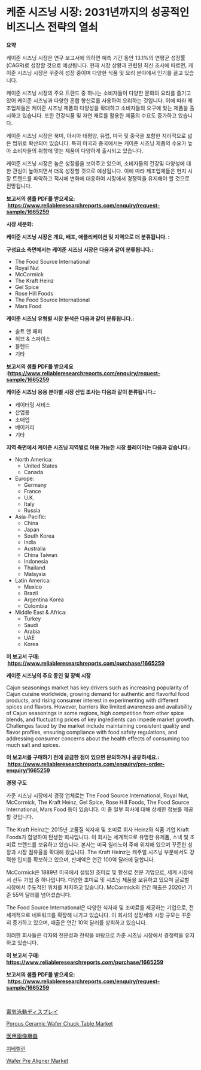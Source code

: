 <p><h1>케준 시즈닝 시장: 2031년까지의 성공적인 비즈니스 전략의 열쇠</h1></p><p><strong>요약</strong></p>
<p><p>케이준 시즈닝 시장은 연구 보고서에 의하면 예측 기간 동안 13.1%의 연평균 성장률(CAGR)로 성장할 것으로 예상됩니다. 현재 시장 상황과 관련된 최신 조사에 따르면, 케이준 시즈닝 시장은 꾸준히 성장 중이며 다양한 식품 및 요리 분야에서 인기를 끌고 있습니다.</p><p>케이준 시즈닝 시장의 주요 트렌드 중 하나는 소비자들이 다양한 문화의 요리를 즐기고 있어 케이준 시즈닝과 다양한 혼합 향신료를 사용하여 요리하는 것입니다. 이에 따라 제조업체들은 케이준 시즈닝 제품의 다양성을 확대하고 소비자들의 요구에 맞는 제품을 출시하고 있습니다. 또한 건강식품 및 자연 재료를 활용한 제품의 수요도 증가하고 있습니다.</p><p>케이준 시즈닝 시장은 북미, 아시아 태평양, 유럽, 미국 및 중국을 포함한 지리적으로 넓은 범위로 확산되어 있습니다. 특히 미국과 중국에서는 케이준 시즈닝 제품의 수요가 높아 소비자들의 취향에 맞는 제품이 다양하게 출시되고 있습니다.</p><p>케이준 시즈닝 시장은 높은 성장률을 보여주고 있으며, 소비자들의 건강및 다양성에 대한 관심이 높아지면서 더욱 성장할 것으로 예상됩니다. 이에 따라 제조업체들은 현지 시장 트렌드를 파악하고 적시에 변화에 대응하여 시장에서 경쟁력을 유지해야 할 것으로 전망됩니다.</p></p>
<p><strong>보고서의 샘플 PDF를 받으세요: &nbsp;<a href="https://www.reliableresearchreports.com/enquiry/request-sample/1665259">https://www.reliableresearchreports.com/enquiry/request-sample/1665259</a></strong></p>
<p><strong>시장 세분화:</strong></p>
<p><strong> 케이준 시즈닝 시장은 개요, 배포, 애플리케이션 및 지역으로 더 분류됩니다. :</strong></p>
<p><strong>구성요소 측면에서는 케이준 시즈닝 시장은 다음과 같이 분류됩니다.:</strong></p>
<p><ul><li>The Food Source International</li><li>Royal Nut</li><li>McCormick</li><li>The Kraft Heinz</li><li>Gel Spice</li><li>Rose Hill Foods</li><li>The Food Source International</li><li>Mars Food</li></ul></p>
<p><strong> 케이준 시즈닝 유형별 시장 분석은 다음과 같이 분류됩니다.:</strong></p>
<p><ul><li>솔트 앤 페퍼</li><li>허브 & 스파이스</li><li>블렌드</li><li>기타</li></ul></p>
<p><strong>보고서의 샘플 PDF를 받으세요 :<a href="https://www.reliableresearchreports.com/enquiry/request-sample/1665259">https://www.reliableresearchreports.com/enquiry/request-sample/1665259</a></strong></p>
<p><strong> 케이준 시즈닝 응용 분야별 시장 산업 조사는 다음과 같이 분류됩니다.:</strong></p>
<p><ul><li>케이터링 서비스</li><li>산업용</li><li>소매업</li><li>베이커리</li><li>기타</li></ul></p>
<p><strong>지역 측면에서 케이준 시즈닝 지역별로 이용 가능한 시장 플레이어는 다음과 같습니다.:</strong></p>
<p><ul>
    <li>
        North America:
        <ul>
            <li>United States</li>
            <li>Canada</li>
        </ul>
    </li>
    <li>
        Europe:
        <ul>
            <li>Germany</li>
            <li>France</li>
            <li>U.K.</li>
            <li>Italy</li>
            <li>Russia</li>
        </ul>
    </li>
    <li>
        Asia-Pacific:
        <ul>
            <li>China</li>
            <li>Japan</li>
            <li>South Korea</li>
            <li>India</li>
            <li>Australia</li>
            <li>China Taiwan</li>
            <li>Indonesia</li>
            <li>Thailand</li>
            <li>Malaysia</li>
        </ul>
    </li>
    <li>
        Latin America:
        <ul>
            <li>Mexico</li>
            <li>Brazil</li>
            <li>Argentina Korea</li>
            <li>Colombia</li>
        </ul>
    </li>
    <li>
        Middle East & Africa:
        <ul>
            <li>Turkey</li>
            <li>Saudi</li>
            <li>Arabia</li>
            <li>UAE</li>
            <li>Korea</li>
        </ul>
    </li>
    </ul></p>
<p><strong>이 보고서 구매: &nbsp;<a href="https://www.reliableresearchreports.com/purchase/1665259">https://www.reliableresearchreports.com/purchase/1665259</a></strong></p>
<p><strong>케이준 시즈닝의 주요 동인 및 장벽 시장</strong></p>
<p><p>Cajun seasonings market has key drivers such as increasing popularity of Cajun cuisine worldwide, growing demand for authentic and flavorful food products, and rising consumer interest in experimenting with different spices and flavors. However, barriers like limited awareness and availability of Cajun seasonings in some regions, high competition from other spice blends, and fluctuating prices of key ingredients can impede market growth. Challenges faced by the market include maintaining consistent quality and flavor profiles, ensuring compliance with food safety regulations, and addressing consumer concerns about the health effects of consuming too much salt and spices.</p></p>
<p><strong>이 보고서를 구매하기 전에 궁금한 점이 있으면 문의하거나 공유하세요.: &nbsp;<a href="https://www.reliableresearchreports.com/enquiry/pre-order-enquiry/1665259">https://www.reliableresearchreports.com/enquiry/pre-order-enquiry/1665259</a></strong></p>
<p><strong>경쟁 구도</strong></p>
<p><p>카준 시즈닝 시장에서 경쟁 업체로는 The Food Source International, Royal Nut, McCormick, The Kraft Heinz, Gel Spice, Rose Hill Foods, The Food Source International, Mars Food 등이 있습니다. 이 중 일부 회사에 대해 상세한 정보를 제공할 것입니다.</p><p>The Kraft Heinz는 2015년 고품질 식자재 및 조미료 회사 Heinz와 식품 기업 Kraft Foods가 합병하여 탄생한 회사입니다. 이 회사는 세계적으로 유명한 유제품, 스낵 및 조미료 브랜드를 보유하고 있습니다. 본사는 미국 일리노이 주에 위치해 있으며 꾸준한 성장과 시장 점유율을 확대해 왔습니다. The Kraft Heinz는 캐주얼 시즈닝 부문에서도 강력한 입지를 확보하고 있으며, 판매액은 연간 100억 달러에 달합니다.</p><p>McCormick은 1889년 미국에서 설립된 조미료 및 향신료 전문 기업으로, 세계 시장에서 선두 기업 중 하나입니다. 다양한 조미료 및 시즈닝 제품을 보유하고 있으며 글로벌 시장에서 주도적인 위치를 차지하고 있습니다. McCormick의 연간 매출은 2020년 기준 55억 달러를 넘어섰습니다.</p><p>The Food Source International은 다양한 식자재 및 조미료를 제공하는 기업으로, 전세계적으로 네트워크를 확장해 나가고 있습니다. 이 회사의 성장세와 시장 규모는 꾸준히 증가하고 있으며, 매출은 연간 10억 달러를 상회하고 있습니다.</p><p>이러한 회사들은 각자의 전문성과 전략을 바탕으로 카준 시즈닝 시장에서 경쟁력을 유지하고 있습니다.</p></p>
<p><strong>이 보고서 구매: &nbsp; <a href="https://www.reliableresearchreports.com/purchase/1665259">https://www.reliableresearchreports.com/purchase/1665259</a></strong></p>
<p><strong>보고서의 샘플 PDF를 받으세요: &nbsp;<a href="https://www.reliableresearchreports.com/enquiry/request-sample/1665259">https://www.reliableresearchreports.com/enquiry/request-sample/1665259</a></strong><strong></strong></p>
<p>&nbsp;</p>
<p><p><a href="https://medium.com/@teridactyl90/%E9%9B%BB%E6%B0%97%E6%B3%B3%E5%8B%95%E3%83%87%E3%82%A3%E3%82%B9%E3%83%97%E3%83%AC%E3%82%A4%E5%B8%82%E5%A0%B4%E3%81%AF-%E5%B8%82%E5%A0%B4%E3%82%B7%E3%82%A7%E3%82%A2-%E3%82%B5%E3%82%A4%E3%82%BA-%E3%81%9D%E3%81%97%E3%81%A62031%E5%B9%B4%E3%81%BE%E3%81%A7%E3%81%AE%E4%BA%88%E6%B8%AC%E3%81%AB%E7%84%A6%E7%82%B9%E3%82%92%E5%BD%93%E3%81%A6%E3%81%A6%E3%81%84%E3%81%BE%E3%81%99-2b6be115821f">電気泳動ディスプレイ</a></p><p><a href="https://github.com/seekum/Market-Research-Report-List-2/blob/main/porous-ceramic-wafer-chuck-table-market.md">Porous Ceramic Wafer Chuck Table Market</a></p><p><a href="https://medium.com/@addyserr7687/%E5%8C%BB%E7%99%82%E7%94%BB%E5%83%8F%E8%A3%85%E7%BD%AE%E3%81%AE%E5%B8%82%E5%A0%B4%E5%88%86%E6%9E%90%E3%81%A82024%E5%B9%B4%E3%81%8B%E3%82%892031%E5%B9%B4%E3%81%BE%E3%81%A7%E3%81%AE%E3%82%B5%E3%82%A4%E3%82%BA%E4%BA%88%E6%B8%AC-5fc4bdbf0dbb">医用画像機器</a></p><p><a href="https://github.com/JonHarrtis67676y/Market-Research-Report-List-1/blob/main/526476814600.md">지베렐린</a></p><p><a href="https://github.com/nancykennedykellievqfqt2/Market-Research-Report-List-1/blob/main/wafer-pre-aligner-market.md">Wafer Pre Aligner Market</a></p></p>
